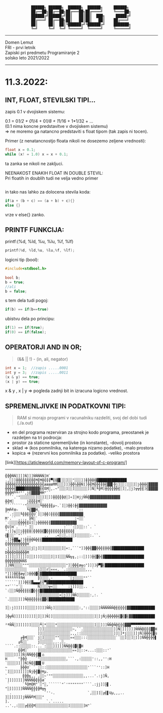 				██████╗ ██████╗  ██████╗  ██████╗     ██████╗  
				██╔══██╗██╔══██╗██╔═══██╗██╔════╝     ╚════██╗  
				██████╔╝██████╔╝██║   ██║██║  ███╗     █████╔╝  
				██╔═══╝ ██╔══██╗██║   ██║██║   ██║    ██╔═══╝  
				██║     ██║  ██║╚██████╔╝╚██████╔╝    ███████╗  
				╚═╝     ╚═╝  ╚═╝ ╚═════╝  ╚═════╝     ╚══════╝                                           
****************************************************************************************

Domen Lemut  
FRI - prvi letnik  
Zapiski pri predmetu Programiranje 2  
solsko leto 2021/2022
								
****************************************************************************************
# 11.3.2022:

INT, FLOAT, STEVILSKI TIPI...
---


zapis 0.1 v dvojiskem sistemu:

0.1 = 0*1/2 + 0*1/4 + 0*1/8 + 1*1/16 + 1*1/32 + ...  
(0.1 nima koncne predstavitve v dvojiskem sistemu)  
=> ne moremo ga natancno predstaviti s float tipom (tak zapis ni tocen).  


Primer (z nenatancnostjo floata nikoli ne dosezemo zeljene vrednosti):

```c
float x = 0.1;
while (x! = 1.0) x = x + 0.1;
```

ta zanka se nikoli ne zakljuci.

NEENAKOST ENAKIH FLOAT IN DOUBLE STEVIL:  
Pri floatih in doublih tudi ne velja vedno primer

```a + (b + c) = (a + b) + c
```
		
in tako nas lahko za dolocena stevila koda:

```c
if(a + (b + c) == (a + b) + c){}
else {}
```
			
vrze v else{} zanko.

PRINTF FUNKCIJA:
----------------------------------------------------------------------------------------


printf:(%d, %ld, %u, %lu, %f, %lf) 
	    
```c
printf(%d, %ld,%u, %lu,%f, %lf);
```
			
logicni tip (bool):

```c
#include<stdbool.h>
			
bool b;
b = true;
//ali
b = false;
```
			
s tem dela tudi pogoj:

```c
if(b) == if(b==true)
```
ubistvu dela po principu:
```c
if(1) == if(true);
if(0) == if(false);
```

OPERATORJI AND IN OR;
---

> (&& || !) - (in, ali, negator)

```c
int x = 1;  //zapis .....0001
int y = 3;  //zapis .....0011
(x & y) == true;
(x | y) == true;
```
						
x & y , x | y => pogleda zadnji bit in izracuna logicno vrednost.


SPREMENLJIVKE IN PODATKOVNI TIPI:
---

> RAM si morajo programi v racunalniku razdeliti, svoj del dobi tudi (./a.out)
	
- en del programa rezerviran za strojno kodo programa,
preostanek je razdeljen na tri podrocja: 
- prostor za staticne spremenljivke (in konstante), -dovolj prostora
- sklad => (kos pomnilnika, na katerega nizamo podatke), -malo prostora
- kopica => (rezervni kos pomnilnika za podatke). -veliko prostora
	   
[link][https://aticleworld.com/memory-layout-of-c-program/]
	  
	  
***
	   
	   
	   
	

    ╣╬╬ÑÑ]]]]Ñ]]]ÑÑÑÑÑ]H`   .,░]]╫╬╣╣╣╣╣╬╢M╢M╬╢╢╢▀╢╬▓▌░░]░░"░░░]]╫╟╬╬╬▓█████████████
    ╟╬╬╬╣╣╣╬╬╬╬╬╬╬╬╬╟╣ææææMM░░░]]]╬╬½╬╬Ñ]]╬╢M╢╬╢╢╬╢▓▓▌╬j]░░:░░░]░j╬╬╬╢▓▓▓▓▓▓▓▓▓▓▓▓▓▓
    ╬╬╬╬╢████▓▓▓▓▓▓▓╣╣ßM░,.~"░░░]░░]░░░░░░]]Ñ░╚╟M]╫╢╣╣╬╬╢░]░,░j]╦╦╢╣]╣▓▓▓▓▓▓▓▓▓▓▓▓▓▓
    ╬╬╬M╙╙²"',j╢▓▓▓▓MM"``      ````.'"░░░░░░░]░░]]░]]╫╢╣╣╬@░]«]░HjjÑÑ╬▓▓▓▓▓▓▓▓▓▓▓▓▓▓
    ╬╢M░      j╢╣╣╢M░`               ````````'"░░░░░░╚╬╬╢╢╣µ~.`]░]╬╬]╫╣▓▓▓▓▓▓▓▓▓▓▓▓▓
    ╟M╩╝H~    ╙╣▓▓M,                 `::        ``.:░░░╚╢╬╢╢╣U`]░]╬╬]╢╣╣╣▓▓▓▓▓▓▓▓▓▓▓
    M'.`` ,.., ╟Ñ░`                 :~░░`          `:░░░░╣╬╬╣╢U]░j╬╬╬╬╢╢▓▓▓▓▓▓▓▓▓▓▓▓
    ╣U]H`.```' ]░              :```:░]░░::`. `      ':]]╗░░j╢╣╣╬░╣╬╬╟╣▓╣╣╣╣╣╣╣╣╣╣╣╣╣
    ╣▌░░'`"'``..      ..`  .«░:░.::░]░░░░░░:.``.     .]]╫▓▓▄]]╢╣╬╬Ñ╬╣╢██████████████
    ╣╬╬╬╬╬╬╬╬╬H`    .j]░░░]░░░░░j░j]░]░░░░░░░░]░«:,```"]]╬╬╢▓▓╬╬╣╣╬╬╢▓██████████████
    D╬╬╬D╬╬╬╬╬M     ]]]]░]]]]]]░░]]]]░░░░]░]]░░░ÑÑ╗╗,;::░]]]╬╢▓╬╢▓██████████████████
    ╬╬╬╬╬╬╬ÑÑß      ]]ÑÑ░░░░"""░░░░░░░░░░░░░░░░░"]░╬╬╢æ╦⌂"]]]]╬▀▓╢██████████████████
    ░░░░░░░░░░     j]░░r░«««. `.:░░░░░░░░,,,`      "]]]╬╣╫æ╦░]╬╬╬▓╣▓████████████████
    ╙╙╙╙╙╙╚╚M      ╟]░░░,-       `░j░░░░""``    ``````]]]╬╢╢▓▄▄▄╣╢▀▓████████████████
    ""```"`░       Ñ]░░░╦«░░  `  :j]]]░░..  .        `:░░]Ñ╬╬╢╢╢╢▓╣╣╢█▓█████████████
                  ]]]░░░░░░░░«░j]]]ÑÑ]░░░░░:,:. `   `.░░░░]]]Ñ╬╬╢╢╣╣╣▓▓╣████████████
               ]░:j]]]]]]░░░░]]]]]ÑÑj]░░░░░░░░░░░:,'::░░░░]ÑÑÑÑÑÑ╬╢╣╣╣╣▓▓███████████
               ]╬╦Ñ]]]]]]]]]]░]░]]Ñ]]░░░░░░░░░░░░░░░░░░░]░]jÑj╬╬╬╬╬╢▓╣▓╢▓▓██████████
               ²ªÑÑ░]]]]]]]░░░░╨░*░░░░*░░░░░░░░░░░░░░░░░]░░]]]ÑÑ╬Ñ╬╢╢╣▓▓▓▀▀▀▀▀▀▀▀▀▀▀
                   ]]]░░░░░░░░░░░░░~,``.░░░░░░░░░░░░░░]]Ñ░]]]]]]ÑÑÑ╬╢╢╢▓▓H
                   ]]░░░░░░░░░░░░░,,,::░░░░░░░░░░░░░░░]]░]ªj░░░]]jÑ]╬╬╬╢▓ù
           ╔╫M░░░` j░]░░░░░""░░░░░««░░░:::░░░░░░░░░░░░░``░░]░░]░]]]ÑÑ╬╢╬╬▌
          ╓ß░░`    j░░░░░░,,.,░.       ````.::░░░░░::...`:░░░]]]]]ÑÑ╬╬╟▓╣▓H
          ╣╬M░`    ]░░░░░░░░░░░░░░░««]░::«...:░░░::'`     ░░░░]]]]ÑjÑÑ╬╢╣▓▌⌂
    H     "╟╬@    `"░░░░░░░░░░░░,```.,:░░░░░'::,,'':H      `░░░░]]]]Ñ]Ñ╢╢▓▓▌U
    ~      ╟╬╬U` ` :░::░░░░░░░░░░░░░░░░░░░'```''::]H         `]░░]]]]]]]Ñj╬╢▓@¥µ.
    `       ╢╬╬╗,,`,░░~'""░░░░░░░░░░░░░░,,...'.:j]Ñ,           `]]]]]]]]ÑÑÑÑ╬╣╬╟æ`
     `      `╙ÖMÖM"`░"░,``````"`'"""""""````.:jj]]╟▌.            "░]]]]]]ÑÑÑÑ╣╢╣╬M╦╗
      .         ``    `''-.               `,░░]]░╔╣▌Uµ,,,..       ]░]]]]]]jÑÑÑ╝M░░░"
    ].                 `.`.....      ..'.,:░░░╔╣╣╣M░░░░░░░░░░░░░░░]░░░░░░]H"`
	    
	
	


                   
		

		

		

		
		 
	


